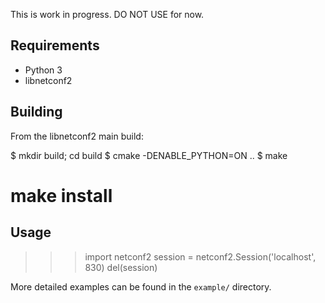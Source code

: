 This is work in progress. DO NOT USE for now.

Requirements
------------

* Python 3
* libnetconf2

Building
--------
From the libnetconf2 main build:

$ mkdir build; cd build
$ cmake -DENABLE_PYTHON=ON ..
$ make
# make install

Usage
-----

>>> import netconf2
>>> session = netconf2.Session('localhost', 830)
>>> del(session)

More detailed examples can be found in the `example/` directory.

